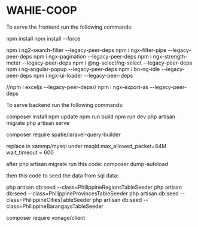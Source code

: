 # WAHIE-COOP

To serve the frontend run the following commands: 

npm install
    npm install --force

npm i ng2-search-filter --legacy-peer-deps
npm i ngx-filter-pipe --legacy-peer-deps
npm i ngx-pagination --legacy-peer-deps
npm i ngx-strength-meter --legacy-peer-deps
npm i @ng-select/ng-select --legacy-peer-deps
npm i ng-angular-popup --legacy-peer-deps
npm i bn-ng-idle --legacy-peer-deps
npm i ngx-ui-loader --legacy-peer-deps

//npm i exceljs --legacy-peer-deps//
npm i ngx-export-as --legacy-peer-deps


To serve backend run the following commands:

composer install
npm update
npm run build
npm run dev
php artisan migrate
php artisan serve

composer require spatie/laravel-query-builder

replace in xammp/mysql
under msqld
max_allowed_packet=64M
wait_timeout = 600

after php artisan migrate run this code:
composer dump-autoload

then this code to seed the data from sql data:

php artisan db:seed --class=PhilippineRegionsTableSeeder
php artisan db:seed --class=PhilippineProvincesTableSeeder
php artisan db:seed --class=PhilippineCitiesTableSeeder
php artisan db:seed --class=PhilippineBarangaysTableSeeder

composer require vonage/client